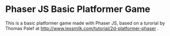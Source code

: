 # Phaser JS Basic Platformer Game
This is a basic platformer game made with Phaser JS, based on a turorial by Thomas Palef at http://www.lessmilk.com/tutorial/2d-platformer-phaser .
